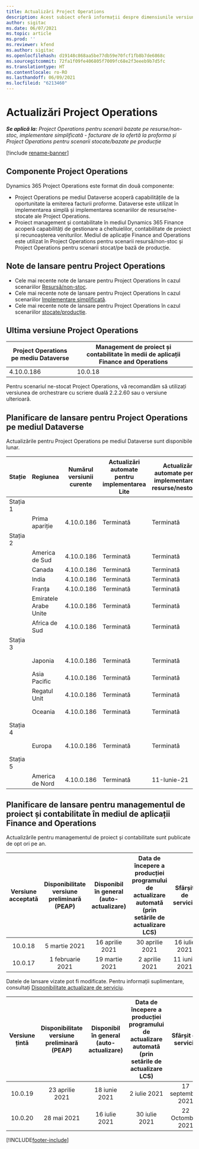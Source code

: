 ```yaml
---
title: Actualizări Project Operations
description: Acest subiect oferă informații despre dimensiunile versiunile lansate de Dynamics 365 Project Operations.
author: sigitac
ms.date: 06/07/2021
ms.topic: article
ms.prod: ''
ms.reviewer: kfend
ms.author: sigitac
ms.openlocfilehash: d19148c868aa5be77db59e70fcf1fb8b7de6868c
ms.sourcegitcommit: 72fa1f09fe406805f7009fc68e2f3eeeb9b7d5fc
ms.translationtype: HT
ms.contentlocale: ro-RO
ms.lasthandoff: 06/09/2021
ms.locfileid: "6213460"
---
```

# <a name="project-operations-updates"></a>Actualizări Project Operations

_**Se aplică la:** Project Operations pentru scenarii bazate pe resurse/non-stoc, implementare simplificată - facturare de la ofertă la proforma și Project Operations pentru scenarii stocate/bazate pe producție_

[!include [rename-banner](~/includes/cc-data-platform-banner.md)]

## <a name="project-operations-components"></a>Componente Project Operations

Dynamics 365 Project Operations este format din două componente:

- Project Operations pe mediul Dataverse acoperă capabilitățile de la oportunitate la emiterea facturii proforme. Dataverse este utilizat în implementarea simplă și implementarea scenariilor de resurse/ne-stocate ale Project Operations.
- Proiect management și contabilitate în mediul Dynamics 365 Finance acoperă capabilități de gestionare a cheltuielilor, contabilitate de proiect și recunoașterea veniturilor. Mediul de aplicație Finance and Operations este utilizat în Project Operations pentru scenarii resursă/non-stoc și Project Operations pentru scenarii stocat/pe bază de producție.

## <a name="project-operations-release-notes"></a>Note de lansare pentru Project Operations
- Cele mai recente note de lansare pentru Project Operations în cazul scenariilor [Resursă/non-stoc](whats-new-may-2021-resource-based.md).
- Cele mai recente note de lansare pentru Project Operations în cazul scenariilor [Implementare simplificată](../pro/whats-new/whats-new-may-2021-lite.md).
- Cele mai recente note de lansare pentru Project Operations în cazul scenariilor [stocate/producție](../prod-pma/whats-new/whats-new-apr-2021-stocked.md).

## <a name="project-operations-latest-version"></a>Ultima versiune Project Operations

| Project Operations pe mediu Dataverse | Management de proiect și contabilitate în medii de aplicații Finance and Operations | 
| --- | --- |
| 4.10.0.186 | 10.0.18 |

Pentru scenariul ne-stocat Project Operations, vă recomandăm să utilizați versiunea de orchestrare cu scriere duală 2.2.2.60 sau o versiune ulterioară.

## <a name="release-schedule-for-project-operations-on-dataverse-environment"></a>Planificare de lansare pentru Project Operations pe mediul Dataverse

Actualizările pentru Project Operations pe mediul Dataverse sunt disponibile lunar. 

| Stație | Regiunea | Numărul versiunii curente | Actualizări automate pentru implementarea Lite | Actualizări automate pentru implementare de resurse/nestocate | Următorul număr de versiune | Următoarea versiune este disponibilă în general |
|-----------|-----------------------|-----------------|--------------|---------------------|---------------------|---------------------|
| Stația 1 |   &nbsp;              |    &nbsp;       | &nbsp;       |      &nbsp;         |      &nbsp;         |      &nbsp;         |
|   &nbsp;  | Prima apariție         |  4.10.0.186     | Terminată     | Terminată            | TBD                 | 28-Mai-21           |
| Stația 2 |   &nbsp;              |    &nbsp;       | &nbsp;       |      &nbsp;         |      &nbsp;         |      &nbsp;         |
|   &nbsp;  | America de Sud         |  4.10.0.186     | Terminată     | Terminată            | TBD                 | 28-Mai-21           |
|    &nbsp; | Canada                |  4.10.0.186     | Terminată     | Terminată            | TBD                 | 28-Mai-21           |
|   &nbsp;  | India                 |  4.10.0.186     | Terminată     | Terminată            | TBD                 | 28-Mai-21           |
|   &nbsp;  | Franța                |  4.10.0.186     | Terminată     | Terminată            | TBD                 | 28-Mai-21           |
|   &nbsp;  | Emiratele Arabe Unite  |  4.10.0.186     | Terminată     | Terminată            | TBD                 | 28-Mai-21           |
|   &nbsp;  | Africa de Sud          |  4.10.0.186     | Terminată     | Terminată            | TBD                 | 28-Mai-21           |
| Stația 3 |      &nbsp;           |     &nbsp;      |     &nbsp;   |      &nbsp;         |      &nbsp;         |      &nbsp;         |
|   &nbsp;  | Japonia                 |  4.10.0.186     | Terminată     | Terminată            | TBD                 | 04-Iunie-21          |
|   &nbsp;  | Asia Pacific          |  4.10.0.186     | Terminată     | Terminată            | TBD                 | 04-Iunie-21          |
|   &nbsp;  | Regatul Unit         |  4.10.0.186     | Terminată     | Terminată            | TBD                 | 04-Iunie-21          |
|   &nbsp;  | Oceania               |  4.10.0.186     | Terminată     | Terminată            | TBD                 | 04-Iunie-21          |
| Stația 4 |     &nbsp;            |     &nbsp;      |     &nbsp;   |      &nbsp;         |      &nbsp;         |      &nbsp;         |
|   &nbsp;  | Europa                |  4.10.0.186     | Terminată     | Terminată            | TBD                 | 11-Iunie-21          |
| Stația 5 |     &nbsp;            |     &nbsp;      |     &nbsp;   |      &nbsp;         |      &nbsp;         |      &nbsp;         |
|   &nbsp;  | America de Nord         |  4.10.0.186     | Terminată     | 11-Iunie-21          | TBD                 | 18-Iunie-21          |

## <a name="release-schedule-for-project-management-and-accounting-in-the-finance-and-operations-apps-environment"></a>Planificare de lansare pentru managementul de proiect și contabilitate în mediul de aplicații Finance and Operations

Actualizările pentru managementul de proiect și contabilitate sunt publicate de opt ori pe an.

|          Versiune acceptată          | Disponibilitate versiune preliminară (PEAP) | Disponibil în general (auto-actualizare) | Data de începere a producției programului de actualizare automată (prin setările de actualizare LCS) |   Sfârșit de serviciu   |
|:-------------------------:|:---------------------------:|:---------------------------------:|:--------------------------------------------------------------------:|:------------------:|
|          10.0.18          |        5 martie 2021        |           16 aprilie 2021          |                            30 aprilie 2021                            |    16 iulie 2021   |
|          10.0.17          |       1 februarie 2021      |           19 martie 2021          |                             2 aprilie 2021                            |    11 iunie 2021   |

Datele de lansare vizate pot fi modificate. Pentru informații suplimentare, consultați [Disponibilitate actualizare de serviciu](/dynamics365/fin-ops-core/fin-ops/get-started/public-preview-releases?toc=%2fdynamics365%2ffinance%2ftoc.json).

|          Versiune țintă          | Disponibilitate versiune preliminară (PEAP) | Disponibil în general (auto-actualizare) | Data de începere a producției programului de actualizare automată (prin setările de actualizare LCS) |   Sfârșit de serviciu   |
|:-------------------------:|:---------------------------:|:---------------------------------:|:--------------------------------------------------------------------:|:------------------:|
|          10.0.19          |        23 aprilie 2021       |            18 iunie 2021           |                             2 iulie 2021                             | 17 septembrie 2021 |
|          10.0.20          |         28 mai 2021        |           16 iulie 2021           |                             30 iulie 2021                             |  22 Octombrie 2021  |



[!INCLUDE[footer-include](../includes/footer-banner.md)]
